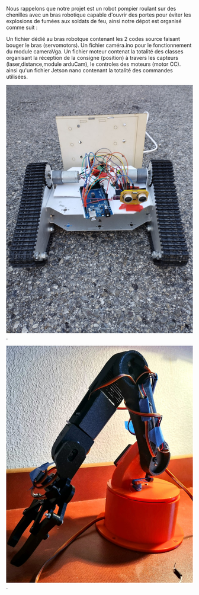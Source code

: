 Nous rappelons que notre projet est un robot pompier roulant sur des chenilles avec un bras robotique capable d'ouvrir des portes pour éviter les explosions de fumées aux soldats de feu, ainsi notre dépot est organisé comme suit :
 
 Un fichier dédié au bras robotque contenant les 2 codes source faisant bouger le bras (servomotors).
 Un fichier caméra.ino pour le fonctionnement du module cameraVga.
 Un fichier moteur contenat la totalité des classes organisant la réception de la consigne (position) à travers les capteurs (laser,distance,module arduCam), le controles des moteurs (motor CC). ainsi qu'un fichier Jetson nano contenant la totalité des commandes utilisées.

  ![alt text](robot.jpg "Photo Robot").

  ![alt text](bras.jpg "Photo bras").
